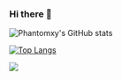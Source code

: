 ### Hi there 👋

<!--
**PhantomXY/PhantomXY** is a ✨ _special_ ✨ repository because its `README.md` (this file) appears on your GitHub profile.

Here are some ideas to get you started:

- 🔭 I’m currently working on ...
- 🌱 I’m currently learning ...
- 👯 I’m looking to collaborate on ...
- 🤔 I’m looking for help with ...
- 💬 Ask me about ...
- 📫 How to reach me: ...
- 😄 Pronouns: ...
- ⚡ Fun fact: ...
-->
![Phantomxy's GitHub stats](https://github-readme-stats-phantomxy.vercel.app/api?username=phantomxy&theme=vision-friendly-dark&show_icons=true&count_private=true)

[![Top Langs](https://github-readme-stats-phantomxy.vercel.app/api/top-langs/?username=phantomxy&theme=vision-friendly-dark&count_private=true)](https://github.com/phantomxy/github-readme-stats)


<img align="center" src="https://github-readme-stats-phantomxy.vercel.app/api?username=phantomxy&theme=vision-friendly-dark&show_icons=true&count_private=true" />
